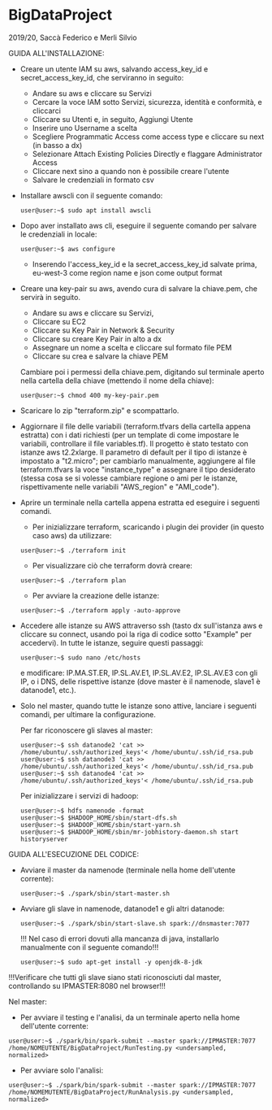 # BigDataProject
2019/20, Saccà Federico e Merli Silvio

GUIDA ALL'INSTALLAZIONE:

- Creare un utente IAM su aws, salvando access_key_id e secret_access_key_id, che serviranno in seguito:
    - Andare su aws e cliccare su Servizi
    - Cercare la voce IAM sotto Servizi, sicurezza, identità e conformità, e cliccarci
    - Cliccare su Utenti e, in seguito, Aggiungi Utente
    - Inserire uno Username a scelta
    - Scegliere Programmatic Access come access type e cliccare su next (in basso a dx)
    - Selezionare Attach Existing Policies Directly e flaggare Administrator Access
    - Cliccare next sino a quando non è possibile creare l'utente
    - Salvare le credenziali in formato csv
    
- Installare awscli con il seguente comando:
    
    ```console
    user@user:~$ sudo apt install awscli
    ```
 
- Dopo aver installato aws cli, eseguire il seguente comando per salvare le credenziali in locale:

    ```console
    user@user:~$ aws configure
    ```
    
    - Inserendo l'access_key_id e la secret_access_key_id salvate prima, eu-west-3 come region name e json come output format
    
- Creare una key-pair su aws, avendo cura di salvare la chiave.pem, che servirà in seguito.
    
    - Andare su aws e cliccare su Servizi,
    - Cliccare su EC2
    - Cliccare su Key Pair in Network & Security
    - Cliccare su creare Key Pair in alto a dx
    - Assegnare un nome a scelta e cliccare sul formato file PEM
    - Cliccare su crea e salvare la chiave PEM
    
    Cambiare poi i permessi della chiave.pem, digitando sul terminale aperto nella cartella della chiave (mettendo il nome della chiave):
    ```console
    user@user:~$ chmod 400 my-key-pair.pem
    ```

- Scaricare lo zip "terraform.zip" e scompattarlo.
- Aggiornare il file delle variabili (terraform.tfvars della cartella appena estratta) con i dati richiesti (per un template di come impostare le variabili, controllare il file variables.tf). Il progetto è stato testato con istanze aws t2.2xlarge. Il parametro di default per il tipo di istanze è impostato a "t2.micro"; per cambiarlo manualmente, aggiungere al file terraform.tfvars la voce "instance_type" e assegnare il tipo desiderato (stessa cosa se si volesse cambiare regione o ami per le istanze, rispettivamente nelle variabili "AWS_region" e "AMI_code").

- Aprire un terminale nella cartella appena estratta ed eseguire i seguenti comandi.
    
    - Per inizializzare terraform, scaricando i plugin dei provider (in questo caso aws) da utilizzare:
    ```console
    user@user:~$ ./terraform init
    ```
    
    - Per visualizzare ciò che terraform dovrà creare:
    ```console
    user@user:~$ ./terraform plan
    ```
  
    - Per avviare la creazione delle istanze:
    ```console
    user@user:~$ ./terraform apply -auto-approve
    ```
    
- Accedere alle istanze su AWS attraverso ssh (tasto dx sull'istanza aws e cliccare su connect, usando poi la riga di codice sotto "Example" per accedervi). In tutte le istanze, seguire questi passaggi:

    ```console
    user@user:~$ sudo nano /etc/hosts
    ```
    e modificare: IP.MA.ST.ER, IP.SL.AV.E1, IP.SL.AV.E2, IP.SL.AV.E3 con gli IP, o i DNS, delle rispettive istanze (dove master è il namenode, slave1 è datanode1, etc.).
    
- Solo nel master, quando tutte le istanze sono attive, lanciare i seguenti comandi, per ultimare la configurazione.

    Per far riconoscere gli slaves al master:
    ```console
    user@user:~$ ssh datanode2 'cat >> /home/ubuntu/.ssh/authorized_keys'< /home/ubuntu/.ssh/id_rsa.pub
    user@user:~$ ssh datanode3 'cat >> /home/ubuntu/.ssh/authorized_keys'< /home/ubuntu/.ssh/id_rsa.pub
    user@user:~$ ssh datanode4 'cat >> /home/ubuntu/.ssh/authorized_keys'< /home/ubuntu/.ssh/id_rsa.pub
    ```
    
    Per inizializzare i servizi di hadoop:
    
    ```console
    user@user:~$ hdfs namenode -format
    user@user:~$ $HADOOP_HOME/sbin/start-dfs.sh
    user@user:~$ $HADOOP_HOME/sbin/start-yarn.sh
    user@user:~$ $HADOOP_HOME/sbin/mr-jobhistory-daemon.sh start historyserver
    ```

GUIDA ALL'ESECUZIONE DEL CODICE:

- Avviare il master da namenode (terminale nella home dell'utente corrente):

    ```console
    user@user:~$ ./spark/sbin/start-master.sh
    ```

- Avviare gli slave in namenode, datanode1 e gli altri datanode:

    ```console
    user@user:~$ ./spark/sbin/start-slave.sh spark://dnsmaster:7077
    ```
    !!! Nel caso di errori dovuti alla mancanza di java, installarlo manualmente con il seguente comando!!!
    
    ```console
    user@user:~$ sudo apt-get install -y openjdk-8-jdk
    ```

!!!Verificare che tutti gli slave siano stati riconosciuti dal master, controllando su IPMASTER:8080 nel browser!!!

Nel master:
    
- Per avviare il testing e l'analisi, da un terminale aperto nella home dell'utente corrente:
```console
user@user:~$ ./spark/bin/spark-submit --master spark://IPMASTER:7077 /home/NOMEUTENTE/BigDataProject/RunTesting.py <undersampled, normalized>
```

- Per avviare solo l'analisi:
```console
user@user:~$ ./spark/bin/spark-submit --master spark://IPMASTER:7077 /home/NOMEMUTENTE/BigDataProject/RunAnalysis.py <undersampled, normalized>
```


